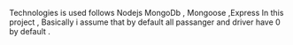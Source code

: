 Technologies is used follows 
   Nodejs 
   MongoDb ,
   Mongoose 
   ,Express 
  In this project , Basically i assume that by default all passanger and driver have 0 by default .
